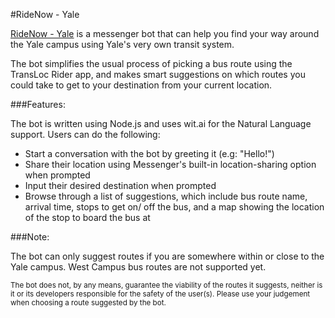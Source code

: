 #RideNow - Yale

[RideNow - Yale](https://www.facebook.com/RideNow-Yale-237869409987115/) is a messenger bot that can help you find your way around the Yale campus using Yale's very own transit system.

The bot simplifies the usual process of picking a bus route using the TransLoc Rider app, and makes smart suggestions on which routes you could take to get to your destination from your current location.

###Features:

The bot is written using Node.js and uses wit.ai for the Natural Language support. Users can do the following:

- Start a conversation with the bot by greeting it (e.g: "Hello!")
- Share their location using Messenger's built-in location-sharing option when prompted
- Input their desired destination when prompted
- Browse through a list of suggestions, which include bus route name, arrival time, stops to get on/ off the bus, and a map showing the location of the stop to board the bus at

###Note:

The bot can only suggest routes if you are somewhere within or close to the Yale campus. West Campus bus routes are not supported yet.

<sub>The bot does not, by any means, guarantee the viability of the routes it suggests, neither is it or its developers responsible for the safety of the user(s). Please use your judgement when choosing a route suggested by the bot.</sub>